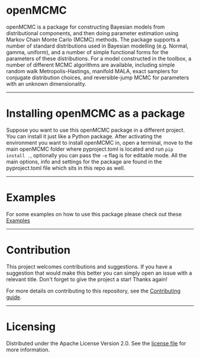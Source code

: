 <!--
SPDX-FileCopyrightText: 2024 Shell Global Solutions International B.V. All Rights Reserved.

SPDX-License-Identifier: Apache-2.0
-->

# openMCMC
openMCMC is a package for constructing Bayesian models from distributional components, and then doing parameter 
estimation using Markov Chain Monte Carlo (MCMC) methods. The package supports a number of standard distributions used 
in Bayesian modelling (e.g. Normal, gamma, uniform), and a number of simple functional forms for the parameters of 
these distributions. For a model constructed in the toolbox, a number of different MCMC algorithms are available, 
including simple random walk Metropolis-Hastings, manifold MALA, exact samplers for conjugate distribution choices, 
and reversible-jump MCMC for parameters with an unknown dimensionality.
***

# Installing openMCMC as a package
Suppose you want to use this openMCMC package in a different project. You can install it just like a Python package.
After activating the environment you want to install openMCMC in, open a terminal, move to the main openMCMC folder
where pyproject.toml is located and run `pip install .`, optionally you can pass the `-e` flag is for editable mode.
All the main options, info and settings for the package are found in the pyproject.toml file which sits in this repo
as well.

***

# Examples
For some examples on how to use this package please check out these [Examples](https://github.com/sede-open/openMCMC/blob/main/examples)

***
# Contribution
This project welcomes contributions and suggestions. If you have a suggestion that would make this better you can 
simply open an issue with a relevant title. Don't forget to give the project a star! Thanks again!

For more details on contributing to this repository, see the [Contributing guide](https://github.com/sede-open/openMCMC/blob/main/CONTRIBUTING.md).

***
# Licensing

Distributed under the Apache License Version 2.0. See the [license file](https://github.com/sede-open/openMCMC/blob/main/LICENSE.md) for more information.
